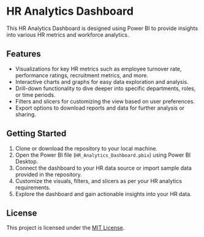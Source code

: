# HR Analytics Dashboard

This HR Analytics Dashboard is designed using Power BI to provide insights into various HR metrics and workforce analytics.

## Features

- Visualizations for key HR metrics such as employee turnover rate, performance ratings, recruitment metrics, and more.
- Interactive charts and graphs for easy data exploration and analysis.
- Drill-down functionality to dive deeper into specific departments, roles, or time periods.
- Filters and slicers for customizing the view based on user preferences.
- Export options to download reports and data for further analysis or sharing.

## Getting Started

1. Clone or download the repository to your local machine.
2. Open the Power BI file (`HR_Analytics_Dashboard.pbix`) using Power BI Desktop.
3. Connect the dashboard to your HR data source or import sample data provided in the repository.
4. Customize the visuals, filters, and slicers as per your HR analytics requirements.
5. Explore the dashboard and gain actionable insights into your HR data.

## License

This project is licensed under the [MIT License](LICENSE).

